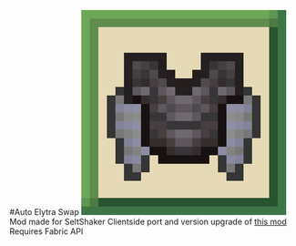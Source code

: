 #Auto Elytra Swap
[![](https://raw.githubusercontent.com/JavaJump3r/JJElytraSwap/1.19/src/main/resources/assets/jjelytraswap/icon.png?token=GHSAT0AAAAAABZPDQII3J5NKXL5ZHRTPSVGY4YFTDQ)](https://raw.githubusercontent.com/JavaJump3r/JJElytraSwap/1.19/src/main/resources/assets/jjelytraswap/icon.png?token=GHSAT0AAAAAABZPDQII3J5NKXL5ZHRTPSVGY4YFTDQ)
Mod made for SeltShaker
Clientside port and version upgrade of [this mod](https://www.curseforge.com/minecraft/mc-mods/elytra-swap "this mod")
Requires Fabric API
